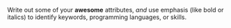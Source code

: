 Write out some of your **awesome** attributes, _and_ use emphasis (like bold or italics) to identify keywords, programming languages, or skills. 
